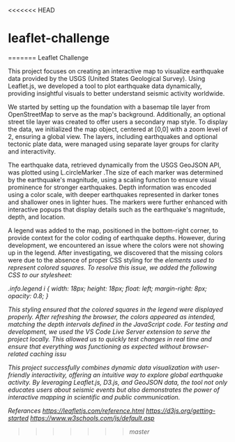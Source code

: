 <<<<<<< HEAD
# leaflet-challenge
=======
Leaflet Challenge

This project focuses on creating an interactive map to visualize earthquake data provided by the USGS (United States Geological Survey). Using Leaflet.js, we developed a tool to plot earthquake data dynamically, providing insightful visuals to better understand seismic activity worldwide.

We started by setting up the foundation with a basemap tile layer from OpenStreetMap to serve as the map's background. Additionally, an optional street tile layer was created to offer users a secondary map style. To display the data, we initialized the map object, centered at [0,0] with a zoom level of 2, ensuring a global view. The layers, including earthquakes and optional tectonic plate data, were managed using separate layer groups for clarity and interactivity.

The earthquake data, retrieved dynamically from the USGS GeoJSON API, was plotted using L.circleMarker .The size of each marker was determined by the earthquake's magnitude, using a scaling function to ensure visual prominence for stronger earthquakes. Depth information was encoded using a color scale, with deeper earthquakes represented in darker tones and shallower ones in lighter hues. The markers were further enhanced with interactive popups that display details such as the earthquake's magnitude, depth, and location.

A legend was added to the map, positioned in the bottom-right corner, to provide context for the color coding of earthquake depths. However, during development, we encountered an issue where the colors were not showing up in the legend. After investigating, we discovered that the missing colors were due to the absence of proper CSS styling for the <i>  elements used to represent colored squares. To resolve this issue, we added the following CSS to our stylesheet:

.info.legend i {
  width: 18px;
  height: 18px;
  float: left;
  margin-right: 8px;
  opacity: 0.8;
}

This styling ensured that the colored squares in the legend were displayed properly. After refreshing the browser, the colors appeared as intended, matching the depth intervals defined in the JavaScript code.
For testing and development, we used the VS Code Live Server extension to serve the project locally. This allowed us to quickly test changes in real time and ensure that everything was functioning as expected without browser-related caching issu

This project successfully combines dynamic data visualization with user-friendly interactivity, offering an intuitive way to explore global earthquake activity. By leveraging Leaflet.js, D3.js, and GeoJSON data, the tool not only educates users about seismic events but also demonstrates the power of interactive mapping in scientific and public communication.

Referances
https://leafletjs.com/reference.html
https://d3js.org/getting-started
https://www.w3schools.com/js/default.asp

>>>>>>> master
